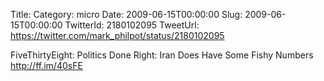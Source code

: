 Title: 
Category: micro
Date: 2009-06-15T00:00:00
Slug: 2009-06-15T00:00:00
TwitterId: 2180102095
TweetUrl: https://twitter.com/mark_philpot/status/2180102095

FiveThirtyEight: Politics Done Right: Iran Does Have Some Fishy Numbers http://ff.im/40sFE